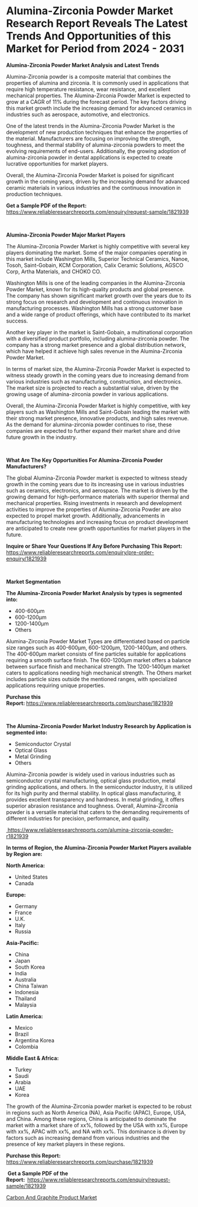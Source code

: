 <p><h1>Alumina-Zirconia Powder Market Research Report Reveals The Latest Trends And Opportunities of this Market for Period from 2024 - 2031</h1></p><p><strong>Alumina-Zirconia Powder Market Analysis and Latest Trends</strong></p>
<p><p>Alumina-Zirconia powder is a composite material that combines the properties of alumina and zirconia. It is commonly used in applications that require high temperature resistance, wear resistance, and excellent mechanical properties. The Alumina-Zirconia Powder Market is expected to grow at a CAGR of 11% during the forecast period. The key factors driving this market growth include the increasing demand for advanced ceramics in industries such as aerospace, automotive, and electronics.</p><p>One of the latest trends in the Alumina-Zirconia Powder Market is the development of new production techniques that enhance the properties of the material. Manufacturers are focusing on improving the strength, toughness, and thermal stability of alumina-zirconia powders to meet the evolving requirements of end-users. Additionally, the growing adoption of alumina-zirconia powder in dental applications is expected to create lucrative opportunities for market players.</p><p>Overall, the Alumina-Zirconia Powder Market is poised for significant growth in the coming years, driven by the increasing demand for advanced ceramic materials in various industries and the continuous innovation in production techniques.</p></p>
<p><strong>Get a Sample PDF of the Report:&nbsp;</strong> <a href="https://www.reliableresearchreports.com/enquiry/request-sample/1821939">https://www.reliableresearchreports.com/enquiry/request-sample/1821939</a></p>
<p>&nbsp;</p>
<p><strong>Alumina-Zirconia Powder Major Market Players</strong></p>
<p><p>The Alumina-Zirconia Powder Market is highly competitive with several key players dominating the market. Some of the major companies operating in this market include Washington Mills, Superior Technical Ceramics, Nanoe, Tosoh, Saint-Gobain, KCM Corporation, Calix Ceramic Solutions, AGSCO Corp, Artha Materials, and CHOKO CO.</p><p>Washington Mills is one of the leading companies in the Alumina-Zirconia Powder Market, known for its high-quality products and global presence. The company has shown significant market growth over the years due to its strong focus on research and development and continuous innovation in manufacturing processes. Washington Mills has a strong customer base and a wide range of product offerings, which have contributed to its market success.</p><p>Another key player in the market is Saint-Gobain, a multinational corporation with a diversified product portfolio, including alumina-zirconia powder. The company has a strong market presence and a global distribution network, which have helped it achieve high sales revenue in the Alumina-Zirconia Powder Market.</p><p>In terms of market size, the Alumina-Zirconia Powder Market is expected to witness steady growth in the coming years due to increasing demand from various industries such as manufacturing, construction, and electronics. The market size is projected to reach a substantial value, driven by the growing usage of alumina-zirconia powder in various applications.</p><p>Overall, the Alumina-Zirconia Powder Market is highly competitive, with key players such as Washington Mills and Saint-Gobain leading the market with their strong market presence, innovative products, and high sales revenue. As the demand for alumina-zirconia powder continues to rise, these companies are expected to further expand their market share and drive future growth in the industry.</p></p>
<p>&nbsp;</p>
<p><strong>What Are The Key Opportunities For Alumina-Zirconia Powder Manufacturers?</strong></p>
<p><p>The global Alumina-Zirconia Powder market is expected to witness steady growth in the coming years due to its increasing use in various industries such as ceramics, electronics, and aerospace. The market is driven by the growing demand for high-performance materials with superior thermal and mechanical properties. Rising investments in research and development activities to improve the properties of Alumina-Zirconia Powder are also expected to propel market growth. Additionally, advancements in manufacturing technologies and increasing focus on product development are anticipated to create new growth opportunities for market players in the future.</p></p>
<p><strong>Inquire or Share Your Questions If Any Before Purchasing This Report:</strong> <a href="https://www.reliableresearchreports.com/enquiry/pre-order-enquiry/1821939">https://www.reliableresearchreports.com/enquiry/pre-order-enquiry/1821939</a></p>
<p>&nbsp;</p>
<p><strong>Market Segmentation</strong></p>
<p><strong>The Alumina-Zirconia Powder Market Analysis by types is segmented into:</strong></p>
<p><ul><li>400-600μm</li><li>600-1200μm</li><li>1200-1400μm</li><li>Others</li></ul></p>
<p><p>Alumina-Zirconia Powder Market Types are differentiated based on particle size ranges such as 400-600μm, 600-1200μm, 1200-1400μm, and others. The 400-600μm market consists of fine particles suitable for applications requiring a smooth surface finish. The 600-1200μm market offers a balance between surface finish and mechanical strength. The 1200-1400μm market caters to applications needing high mechanical strength. The Others market includes particle sizes outside the mentioned ranges, with specialized applications requiring unique properties.</p></p>
<p><strong>Purchase this Report:&nbsp;</strong><a href="https://www.reliableresearchreports.com/purchase/1821939">https://www.reliableresearchreports.com/purchase/1821939</a></p>
<p>&nbsp;</p>
<p><strong>The Alumina-Zirconia Powder Market Industry Research by Application is segmented into:</strong></p>
<p><ul><li>Semiconductor Crystal</li><li>Optical Glass</li><li>Metal Grinding</li><li>Others</li></ul></p>
<p><p>Alumina-Zirconia powder is widely used in various industries such as semiconductor crystal manufacturing, optical glass production, metal grinding applications, and others. In the semiconductor industry, it is utilized for its high purity and thermal stability. In optical glass manufacturing, it provides excellent transparency and hardness. In metal grinding, it offers superior abrasion resistance and toughness. Overall, Alumina-Zirconia powder is a versatile material that caters to the demanding requirements of different industries for precision, performance, and quality.</p></p>
<p><a href="https://www.reliableresearchreports.com/alumina-zirconia-powder-r1821939">&nbsp;https://www.reliableresearchreports.com/alumina-zirconia-powder-r1821939</a></p>
<p><strong>In terms of Region, the Alumina-Zirconia Powder Market Players available by Region are:</strong></p>
<p>
    <p> <strong> North America: </strong>
        <ul>
            <li>United States</li>
            <li>Canada</li>
        </ul>
        </p> 
    <p> <strong> Europe: </strong>
        <ul>
            <li>Germany</li>
            <li>France</li>
            <li>U.K.</li>
            <li>Italy</li>
            <li>Russia</li>
        </ul>
        </p> 
    <p> <strong> Asia-Pacific: </strong>
        <ul>
            <li>China</li>
            <li>Japan</li>
            <li>South Korea</li>
            <li>India</li>
            <li>Australia</li>
            <li>China Taiwan</li>
            <li>Indonesia</li>
            <li>Thailand</li>
            <li>Malaysia</li>
        </ul>
        </p> 
    <p> <strong> Latin America: </strong>
        <ul>
            <li>Mexico</li>
            <li>Brazil</li>
            <li>Argentina Korea</li>
            <li>Colombia</li>
        </ul>
        </p> 
    <p> <strong> Middle East & Africa: </strong>
        <ul>
            <li>Turkey</li>
            <li>Saudi</li>
            <li>Arabia</li>
            <li>UAE</li>
            <li>Korea</li>
        </ul>
    </p>
    </p>
<p><p>The growth of the Alumina-Zirconia powder market is expected to be robust in regions such as North America (NA), Asia Pacific (APAC), Europe, USA, and China. Among these regions, China is anticipated to dominate the market with a market share of xx%, followed by the USA with xx%, Europe with xx%, APAC with xx%, and NA with xx%. This dominance is driven by factors such as increasing demand from various industries and the presence of key market players in these regions.</p></p>
<p><strong>Purchase this Report: </strong><a href="https://www.reliableresearchreports.com/purchase/1821939">https://www.reliableresearchreports.com/purchase/1821939</a></p>
<p>&nbsp;<strong>Get a Sample PDF of the Report:&nbsp;&nbsp;</strong><a href="https://www.reliableresearchreports.com/enquiry/request-sample/1821939">https://www.reliableresearchreports.com/enquiry/request-sample/1821939</a></p>
<p><strong></strong></p>
<p><p><a href="https://github.com/EveKerluke2023/Market-Research-Report-List-1/blob/main/carbon-and-graphite-product-market.md">Carbon And Graphite Product Market</a></p></p>
